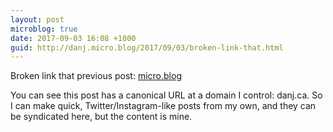 ```yaml
---
layout: post
microblog: true
date: 2017-09-03 16:08 +1000
guid: http://danj.micro.blog/2017/09/03/broken-link-that.html
---
```

Broken link that previous post: [micro.blog](https://micro.blog)

You can see this post has a canonical URL at a domain I control: danj.ca. So I can make quick, Twitter/Instagram-like posts from my own, and they can be syndicated here, but the content is mine.
